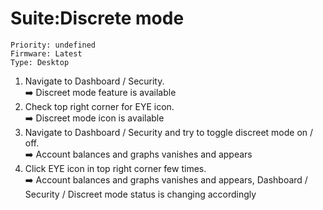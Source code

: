 # Suite:Discrete mode
```
Priority: undefined
Firmware: Latest
Type: Desktop
```
1. Navigate to Dashboard / Security.\
➡️ Discreet mode feature is available
2. Check top right corner for EYE icon.\
➡️ Discreet mode icon is available 
3. Navigate to Dashboard / Security and try to toggle discreet mode on / off.\
➡️ Account balances and graphs vanishes and appears
4. Click EYE icon in top right corner few times.\
➡️ Account balances and graphs vanishes and appears, Dashboard / Security / Discreet mode status is changing accordingly
